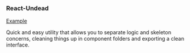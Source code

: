 ### React-Undead

[Example](https://codesandbox.io/s/skeleton-experiment-5c2yk?file=/src/lib/Undead.tsx)

Quick and easy utility that allows you to separate logic and skeleton concerns, cleaning things up in component folders and exporting a clean interface.
